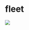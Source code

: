 # fleet
<a href="https://github.com/joelwmulongo"><img src="https://img.icons8.c0m/clods/75/000000/github.png"/></a>
